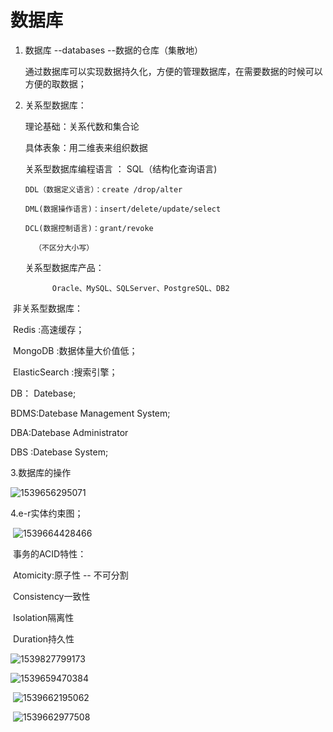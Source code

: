 ﻿# 数据库

1. 数据库 --databases --数据的仓库（集散地）

   通过数据库可以实现数据持久化，方便的管理数据库，在需要数据的时候可以方便的取数据；

   

2. 关系型数据库：

   理论基础：关系代数和集合论

   具体表象：用二维表来组织数据

   关系型数据库编程语言  ： SQL（结构化查询语言)

       DDL（数据定义语言）：create /drop/alter
       
       DML(数据操作语言)：insert/delete/update/select
       
       DCL(数据控制语言)：grant/revoke
       
         （不区分大小写）

   关系型数据库产品：

             Oracle、MySQL、SQLServer、PostgreSQL、DB2

​        非关系型数据库：

​                          Redis   :高速缓存； 

​                          MongoDB :数据体量大价值低；

​                          ElasticSearch :搜索引擎；

DB： Datebase;

BDMS:Datebase Management System;

DBA:Datebase Administrator

DBS :Datebase System;



3.数据库的操作





![1539656295071](C:\Users\ADMINI~1\AppData\Local\Temp\1539656295071.png)



4.e-r实体约束图；

​                           ![1539664428466](C:\Users\ADMINI~1\AppData\Local\Temp\1539664428466.png)

​                                    事务的ACID特性：

​                                    Atomicity:原子性 -- 不可分割

​                                    Consistency一致性

​                                     Isolation隔离性

​                                      Duration持久性

![1539827799173](C:\Users\ADMINI~1\AppData\Local\Temp\1539827799173.png)

![1539659470384](C:\Users\ADMINI~1\AppData\Local\Temp\1539659470384.png)

​                                            ![1539662195062](C:\Users\ADMINI~1\AppData\Local\Temp\1539662195062.png)

​                                               ![1539662977508](C:\Users\ADMINI~1\AppData\Local\Temp\1539662977508.png) 



 